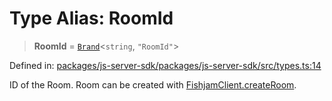 # Type Alias: RoomId

> **RoomId** = [`Brand`](Brand.md)\<`string`, `"RoomId"`\>

Defined in: [packages/js-server-sdk/packages/js-server-sdk/src/types.ts:14](https://github.com/fishjam-cloud/js-server-sdk/blob/47c214593e589512a3ba31be9d92be66ca83da9a/packages/js-server-sdk/src/types.ts#L14)

ID of the Room.
Room can be created with [FishjamClient.createRoom](../classes/FishjamClient.md#createroom).
